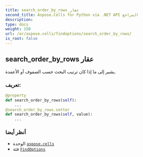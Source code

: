 ```yaml
---
title: search_order_by_rows عقار
second_title: Aspose.Cells for Python via .NET API المراجع
description:
type: docs
weight: 150
url: /ar/aspose.cells/findoptions/search_order_by_rows/
is_root: false
---
```

##  search_order_by_rows عقار

يشير إلى ما إذا كان ترتيب البحث حسب الصفوف أو الأعمدة.
###  تعريف:
```python
@property
def search_order_by_rows(self):
    ...
@search_order_by_rows.setter
def search_order_by_rows(self, value):
    ...
```

###  أنظر أيضا
* الوحدة [`aspose.cells`](../../)
* فئة [`FindOptions`](/cells/python-net/ar/aspose.cells/findoptions)
